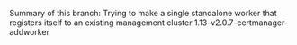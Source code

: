 Summary of this branch:
Trying to make a single standalone worker that registers itself to an existing management cluster
1.13-v2.0.7-certmanager-addworker